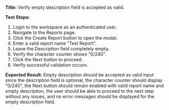 **Title:** Verify empty description field is accepted as valid.

**Test Steps:**
1. Login to the workspace as an authenticated user.
2. Navigate to the Reports page.
3. Click the Create Report button to open the modal.
4. Enter a valid report name "Test Report".
5. Leave the Description field completely empty.
6. Verify the character counter shows "0/240".
7. Click the Next button to proceed.
8. Verify successful validation occurs.

**Expected Result:**
Empty description should be accepted as valid input since the description field is optional, the character counter should display "0/240", the Next button should remain enabled with valid report name and empty description, the user should be able to proceed to the next step without any issues, and no error messages should be displayed for the empty description field.